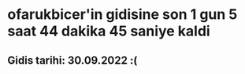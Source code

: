 # ofarukbicer'in gidisine son 1 gun 5 saat 44 dakika 45 saniye kaldi

## Gidis tarihi: 30.09.2022 :(